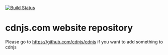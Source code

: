 <a href="http://travis-ci.org/cdnjs/cdnjs"><img src="https://secure.travis-ci.org/cdnjs/cdnjs.png" alt="Build Status" style="max-width:100%;"></a>

# cdnjs.com website repository

Please go to https://github.com/cdnjs/cdnjs if you want to add something to cdnjs